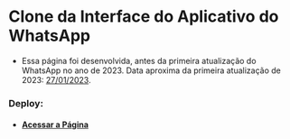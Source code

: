 # Clone da Interface do Aplicativo do WhatsApp

* Essa página foi desenvolvida, antes da primeira atualização do WhatsApp no ano de 2023. Data aproxima da primeira atualização de 2023: <a href="https://github.com/joao3872/Interface_do_WhatsApp/">27/01/2023</a>.

### Deploy:

* #### <a href="https://joao3872.github.io/Interface_do_WhatsApp/" target="_blank">Acessar a Página</a>
